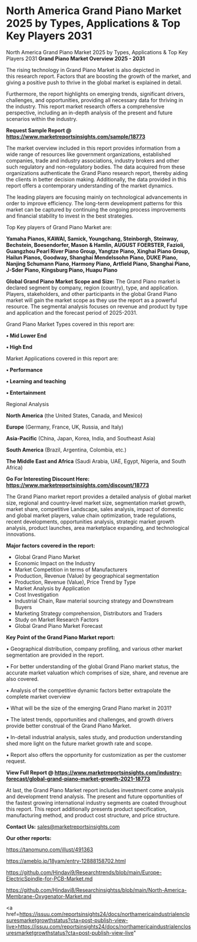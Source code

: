 # North America Grand Piano Market 2025 by Types, Applications & Top Key Players 2031
 North America Grand Piano Market 2025 by Types, Applications & Top Key Players 2031
<Strong> Grand Piano Market Overview 2025 - 2031</strong>

The rising technology in Grand Piano Market is also depicted in this research report. Factors that are boosting the growth of the market, and giving a positive push to thrive in the global market is explained in detail.

Furthermore, the report highlights on emerging trends, significant drivers, challenges, and opportunities, providing all necessary data for thriving in the industry. This report market research offers a comprehensive perspective, including an in-depth analysis of the present and future scenarios within the industry.

<strong>Request Sample Report @ <a href=https://www.marketreportsinsights.com/sample/18773>https://www.marketreportsinsights.com/sample/18773</a></strong>

The market overview included in this report provides information from a wide range of resources like government organizations, established companies, trade and industry associations, industry brokers and other such regulatory and non-regulatory bodies. The data acquired from these organizations authenticate the Grand Piano research report, thereby aiding the clients in better decision making. Additionally, the data provided in this report offers a contemporary understanding of the market dynamics.

The leading players are focusing mainly on technological advancements in order to improve efficiency. The long-term development patterns for this market can be captured by continuing the ongoing process improvements and financial stability to invest in the best strategies.

Top Key players of Grand Piano Market are:

<strong>Yamaha Pianos, KAWAI, Samick, Youngchang, Steinborgh, Steinway, Bechstein, Boesendorfer, Mason & Hamlin, AUGUST FOERSTER, Fazioli, Guangzhou Pearl River Piano Group, Yangtze Piano, Xinghai Piano Group, Hailun Pianos, Goodway, Shanghai Mendelssohn Piano, DUKE Piano, Nanjing Schumann Piano, Harmony Piano, Artfield Piano, Shanghai Piano, J-Sder Piano, Kingsburg Piano, Huapu Piano</strong>

<strong><b>Global Grand Piano Market Scope and Size:</b></strong>
The Grand Piano market is declared segment by company, region (country), type, and application. Players, stakeholders, and other participants in the global Grand Piano market will gain the market scope as they use the report as a powerful resource. The segmental analysis focuses on revenue and product by type and application and the forecast period of 2025-2031.

Grand Piano Market Types covered in this report are:

<strong>• Mid Lower End

• High End</strong>

Market Applications covered in this report are:

<strong>• Performance

• Learning and teaching

• Entertainment</strong> 

Regional Analysis

<strong>North America</strong> (the United States, Canada, and Mexico)

<strong>Europe</strong> (Germany, France, UK, Russia, and Italy)

<strong>Asia-Pacific</strong> (China, Japan, Korea, India, and Southeast Asia)

<strong>South America</strong> (Brazil, Argentina, Colombia, etc.)

<strong>The Middle East and Africa</strong> (Saudi Arabia, UAE, Egypt, Nigeria, and South Africa)

<strong>Go For Interesting Discount Here: <a href=https://www.marketreportsinsights.com/discount/18773>https://www.marketreportsinsights.com/discount/18773</a></strong>

The Grand Piano market report provides a detailed analysis of global market size, regional and country-level market size, segmentation market growth, market share, competitive Landscape, sales analysis, impact of domestic and global market players, value chain optimization, trade regulations, recent developments, opportunities analysis, strategic market growth analysis, product launches, area marketplace expanding, and technological innovations.

<strong><b>Major factors covered in the report:</b></strong>
<ul>
  <li>Global Grand Piano Market </li>
  <li>Economic Impact on the Industry</li>
  <li>Market Competition in terms of Manufacturers</li>
  <li>Production, Revenue (Value) by geographical segmentation</li>
  <li>Production, Revenue (Value), Price Trend by Type</li>
  <li>Market Analysis by Application</li>
  <li>Cost Investigation</li>
  <li>Industrial Chain, Raw material sourcing strategy and Downstream Buyers</li>
  <li>Marketing Strategy comprehension, Distributors and Traders</li>
  <li>Study on Market Research Factors</li>
  <li>Global Grand Piano Market Forecast</li>
</ul>

<strong><b>Key Point of the Grand Piano Market report:</b></strong>

• Geographical distribution, company profiling, and various other market segmentation are provided in the report.

• For better understanding of the global Grand Piano market status, the accurate market valuation which comprises of size, share, and revenue are also covered.

• Analysis of the competitive dynamic factors better extrapolate the complete market overview

• What will be the size of the emerging Grand Piano market in 2031?

• The latest trends, opportunities and challenges, and growth drivers provide better construal of the Grand Piano Market.

• In-detail industrial analysis, sales study, and production understanding shed more light on the future market growth rate and scope.

• Report also offers the opportunity for customization as per the customer request.

<strong><b>View Full Report @ <a href=https://www.marketreportsinsights.com/industry-forecast/global-grand-piano-market-growth-2021-18773>https://www.marketreportsinsights.com/industry-forecast/global-grand-piano-market-growth-2021-18773</a></b></strong>


At last, the Grand Piano Market report includes investment come analysis and development trend analysis. The present and future opportunities of the fastest growing international industry segments are coated throughout this report. This report additionally presents product specification, manufacturing method, and product cost structure, and price structure.

<strong>Contact Us:</strong>
sales@marketreportsinsights.com

<strong>Our other reports:</strong>

<a href=https://tanomuno.com/illust/491363>https://tanomuno.com/illust/491363</a>

<a href=https://ameblo.jp/18yam/entry-12888158702.html>https://ameblo.jp/18yam/entry-12888158702.html</a>

<a href=https://github.com/Hindavi9/Researchtrends/blob/main/Europe-ElectricSpindle-for-PCB-Market.md>https://github.com/Hindavi9/Researchtrends/blob/main/Europe-ElectricSpindle-for-PCB-Market.md</a>

<a href=https://github.com/Hindavi8/Researchinsightss/blob/main/North-America-Membrane-Oxygenator-Market.md>https://github.com/Hindavi8/Researchinsightss/blob/main/North-America-Membrane-Oxygenator-Market.md</a>

<a href=https://issuu.com/reportsinsights24/docs/northamericaindustrialenclosuresmarketgrowthstatus?cta=post-publish-view-live>https://issuu.com/reportsinsights24/docs/northamericaindustrialenclosuresmarketgrowthstatus?cta=post-publish-view-live</a>"
